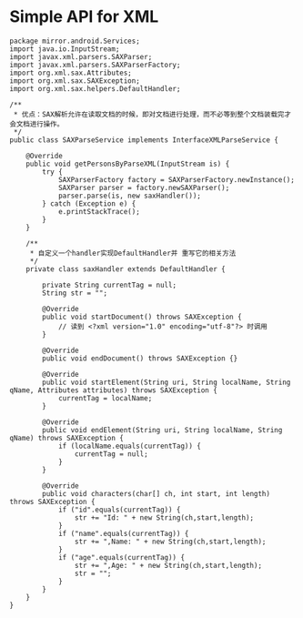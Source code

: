 # Simple API for XML

    package mirror.android.Services;
    import java.io.InputStream;
    import javax.xml.parsers.SAXParser;
    import javax.xml.parsers.SAXParserFactory;
    import org.xml.sax.Attributes;
    import org.xml.sax.SAXException;
    import org.xml.sax.helpers.DefaultHandler;

    /**
     * 优点：SAX解析允许在读取文档的时候，即对文档进行处理，而不必等到整个文档装载完才会文档进行操作。
     */
    public class SAXParseService implements InterfaceXMLParseService {
    
        @Override
        public void getPersonsByParseXML(InputStream is) {
            try {
                SAXParserFactory factory = SAXParserFactory.newInstance();
                SAXParser parser = factory.newSAXParser();
                parser.parse(is, new saxHandler());
            } catch (Exception e) {
                e.printStackTrace();
            }
        }
        
        /**
         * 自定义一个handler实现DefaultHandler并 重写它的相关方法
         */
        private class saxHandler extends DefaultHandler {
        
            private String currentTag = null;
            String str = "";
            
            @Override
            public void startDocument() throws SAXException {
                // 读到 <?xml version="1.0" encoding="utf-8"?> 时调用
            }
            
            @Override
            public void endDocument() throws SAXException {}
            
            @Override
            public void startElement(String uri, String localName, String qName, Attributes attributes) throws SAXException {
                currentTag = localName;
            }
            
            @Override
            public void endElement(String uri, String localName, String qName) throws SAXException {
                if (localName.equals(currentTag)) {
                    currentTag = null;
                }
            }
            
            @Override
            public void characters(char[] ch, int start, int length) throws SAXException {
                if ("id".equals(currentTag)) {
                    str += "Id: " + new String(ch,start,length);
                }
                if ("name".equals(currentTag)) {
                    str += ",Name: " + new String(ch,start,length);
                }
                if ("age".equals(currentTag)) {
                    str += ",Age: " + new String(ch,start,length);
                    str = "";
                }
            }
        }
    }